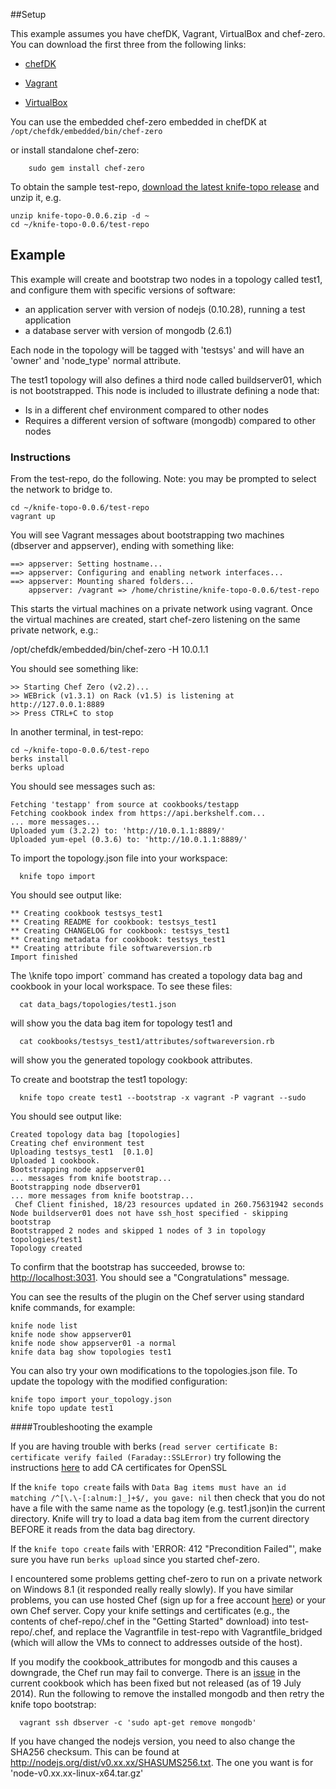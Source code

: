 ##Setup

This example assumes you have chefDK, Vagrant, VirtualBox and chef-zero.
You can download the first three from the following links:

* [chefDK](http://www.getchef.com/downloads/chef-dk/)

* [Vagrant](https://www.vagrantup.com/downloads.html)

* [VirtualBox](https://www.virtualbox.org/wiki/Downloads)

You can use the embedded chef-zero embedded in chefDK at
`/opt/chefdk/embedded/bin/chef-zero`

or install standalone chef-zero:

```
	sudo gem install chef-zero
```

To obtain the sample test-repo, [download the latest knife-topo release](http://github.com/christinedraper/knife-topo/releases/latest)
and unzip it, e.g.

```
unzip knife-topo-0.0.6.zip -d ~
cd ~/knife-topo-0.0.6/test-repo
```


## Example

This example will create and bootstrap two nodes in a topology called test1,
and configure them with specific versions of software:

* an application server with version of nodejs (0.10.28), running
a test application
* a database server with version of  mongodb (2.6.1)

Each node in the topology will be tagged with 'testsys' and will 
have an 'owner' and 'node_type' normal attribute.
 
The test1 topology will also defines a third node called buildserver01, 
which is not bootstrapped. This node is included to illustrate 
defining a node that:

* Is in a different chef environment compared to other nodes
* Requires a different version of software (mongodb) compared to other nodes
 

### Instructions

From the test-repo, do the following.  Note: you may be prompted to 
select the network to bridge to.

```
cd ~/knife-topo-0.0.6/test-repo
vagrant up 
```

You will see Vagrant messages about bootstrapping two machines (dbserver
and appserver), ending with something like:

```
==> appserver: Setting hostname...
==> appserver: Configuring and enabling network interfaces...
==> appserver: Mounting shared folders...
    appserver: /vagrant => /home/christine/knife-topo-0.0.6/test-repo
```

This starts the virtual machines on a 
private network using vagrant. Once the virtual machines are created, 
start chef-zero listening on the same private network, e.g.:

  /opt/chefdk/embedded/bin/chef-zero -H 10.0.1.1
  
You should see something like:

```
>> Starting Chef Zero (v2.2)...
>> WEBrick (v1.3.1) on Rack (v1.5) is listening at http://127.0.0.1:8889
>> Press CTRL+C to stop
```

In another terminal, in test-repo:

```
cd ~/knife-topo-0.0.6/test-repo
berks install
berks upload
```

You should see messages such as:

```
Fetching 'testapp' from source at cookbooks/testapp
Fetching cookbook index from https://api.berkshelf.com...
... more messages...
Uploaded yum (3.2.2) to: 'http://10.0.1.1:8889/'
Uploaded yum-epel (0.3.6) to: 'http://10.0.1.1:8889/'
```

To import the topology.json file into your workspace:

```
  knife topo import 
```

You should see output like:

```
** Creating cookbook testsys_test1
** Creating README for cookbook: testsys_test1
** Creating CHANGELOG for cookbook: testsys_test1
** Creating metadata for cookbook: testsys_test1
** Creating attribute file softwareversion.rb
Import finished
```

The \knife topo import` command has created a topology data bag and cookbook 
in your local workspace. To see these files:

```
  cat data_bags/topologies/test1.json
```

will show you the data bag item for topology test1 and

```
  cat cookbooks/testsys_test1/attributes/softwareversion.rb
```

will show you the generated topology cookbook attributes.

To create and bootstrap the test1 topology:

```
  knife topo create test1 --bootstrap -x vagrant -P vagrant --sudo
```

You should see output like:

```
Created topology data bag [topologies]
Creating chef environment test
Uploading testsys_test1  [0.1.0]
Uploaded 1 cookbook.
Bootstrapping node appserver01
... messages from knife bootstrap...
Bootstrapping node dbserver01
... more messages from knife bootstrap...
 Chef Client finished, 18/23 resources updated in 260.75631942 seconds
Node buildserver01 does not have ssh_host specified - skipping bootstrap
Bootstrapped 2 nodes and skipped 1 nodes of 3 in topology topologies/test1
Topology created
```

To confirm that the bootstrap has succeeded, browse to: 
[http://localhost:3031](http://localhost:3031).
You should see a "Congratulations" message.

You can see the results of the plugin on the Chef server using 
standard knife commands, for example:

```
knife node list
knife node show appserver01
knife node show appserver01 -a normal
knife data bag show topologies test1
```
  
You can also try your own modifications to the topologies.json file. To
update the topology with the modified configuration:

```
knife topo import your_topology.json
knife topo update test1
```  


####Troubleshooting the example

If you are having trouble with berks (`read server certificate B: 
certificate verify failed (Faraday::SSLError)`
try following the instructions 
[here](https://gist.github.com/fnichol/867550#the-manual-way-boring) 
to add CA certificates for OpenSSL

If the `knife topo create` fails with `Data Bag items must have an id matching /^[\.\-[:alnum:]_]+$/, you gave: nil`
 then check that you do not have a file with the same name as the
 topology (e.g. test1.json)in the current directory. Knife will try
 to load a data bag item from the current directory BEFORE it reads
 from the data bag directory.

If the `knife topo create` fails with 'ERROR: 412 "Precondition Failed"', make sure
you have run `berks upload` since you started chef-zero.

I encountered some problems getting chef-zero to run on a private network
on Windows 8.1 (it responded really really slowly). 
If you have similar problems, you can use hosted Chef
(sign up for a free account [here](https://manage.opscode.com/signup))
or your own Chef server. Copy your knife settings and certificates (e.g.,
the contents of chef-repo/.chef in the "Getting Started" download) into
test-repo/.chef, and replace the Vagrantfile in test-repo with 
Vagrantfile_bridged (which will allow the VMs to connect to addresses 
outside of the host).

If you modify the cookbook_attributes for mongodb and this causes
a downgrade, the Chef run may fail to converge. 
There is an [issue](https://github.com/edelight/chef-mongodb/pull/305) 
in the current cookbook which has been fixed but
not released (as of 19 July 2014). Run the following to remove the
installed mongodb and then retry the knife topo bootstrap:

```
  vagrant ssh dbserver -c 'sudo apt-get remove mongodb'
```

If you have changed the nodejs version, you need to also change the
SHA256 checksum. This can be found at
http://nodejs.org/dist/v0.xx.xx/SHASUMS256.txt. The one you want is
for 'node-v0.xx.xx-linux-x64.tar.gz'
